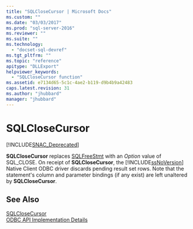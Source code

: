 ```yaml
---
title: "SQLCloseCursor | Microsoft Docs"
ms.custom: ""
ms.date: "03/03/2017"
ms.prod: "sql-server-2016"
ms.reviewer: ""
ms.suite: ""
ms.technology: 
  - "docset-sql-devref"
ms.tgt_pltfrm: ""
ms.topic: "reference"
apitype: "DLLExport"
helpviewer_keywords: 
  - "SQLCloseCursor function"
ms.assetid: e7134d65-5c1c-4ae2-b119-d9b4b9a42483
caps.latest.revision: 31
ms.author: "jhubbard"
manager: "jhubbard"
---
```

# SQLCloseCursor
[!INCLUDE[SNAC_Deprecated](../../a9retired/includes/snac-deprecated.md)]

  **SQLCloseCursor** replaces [SQLFreeStmt](../../relational-databases/extended-stored-procedures-reference/sqlfreestmt.md) with an *Option* value of SQL_CLOSE. On receipt of **SQLCloseCursor**, the [!INCLUDE[ssNoVersion](../../a9notintoc/includes/ssnoversion-md.md)] Native Client ODBC driver discards pending result set rows. Note that the statement's column and parameter bindings (if any exist) are left unaltered by **SQLCloseCursor**.  
  
## See Also  
 [SQLCloseCursor](http://go.microsoft.com/fwlink/?LinkId=59331)   
 [ODBC API Implementation Details](../../relational-databases/extended-stored-procedures-reference/odbc-api-implementation-details.md)  
  
  